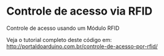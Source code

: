 # Controle de acesso via RFID
Controle de acesso usando um Módulo RFID

Veja o tutorial completo deste código em: http://portaldoarduino.com.br/controle-de-acesso-por-rfid/
